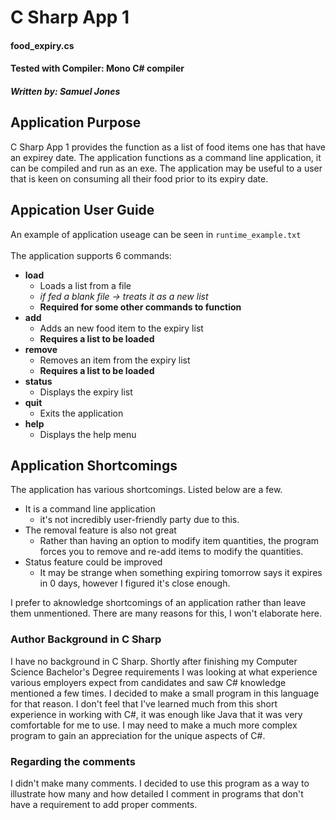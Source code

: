 # C Sharp App 1
#### food_expiry.cs
#### Tested with Compiler: Mono C# compiler
##### Written by: Samuel Jones
####

## Application Purpose
C Sharp App 1 provides the function as a list of food items one has that have an expirey date.
The application functions as a command line application, it can be compiled and run as an exe.
The application may be useful to a user that is keen on consuming all their food prior to its expiry date. 

## Appication User Guide
An example of application useage can be seen in `runtime_example.txt`\
\
The application supports 6 commands:
- **load**
  - Loads a list from a file
  - *if fed a blank file -> treats it as a new list*
  - **Required for some other commands to function**
- **add**
  - Adds an new food item to the expiry list
  - **Requires a list to be loaded**
- **remove**
  - Removes an item from the expiry list
  - **Requires a list to be loaded**
- **status**
  - Displays the expiry list
- **quit**
  - Exits the application
- **help**
  - Displays the help menu

## Application Shortcomings
The application has various shortcomings. Listed below are a few.
- It is a command line application
  - it's not incredibly user-friendly party due to this. 
- The removal feature is also not great
  - Rather than having an option to modify item quantities, the program forces you to remove and re-add items to modify the quantities. 
- Status feature could be improved
  - It may be strange when something expiring tomorrow says it expires in 0 days, however I figured it's close enough.

I prefer to aknowledge shortcomings of an application rather than leave them unmentioned. There are many reasons for this, I won't elaborate here.

### Author Background in C Sharp
I have no background in C Sharp. Shortly after finishing my Computer Science Bachelor's Degree requirements I was looking
at what experience various employers expect from candidates and saw C# knowledge mentioned a few times. I decided to make
a small program in this language for that reason. I don't feel that I've learned much from this short experience in working
with C#, it was enough like Java that it was very comfortable for me to use. I may need to make a much more complex program
to gain an appreciation for the unique aspects of C#.

### Regarding the comments
I didn't make many comments. I decided to use this program as a way to illustrate how many and how detailed
I comment in programs that don't have a requirement to add proper comments.